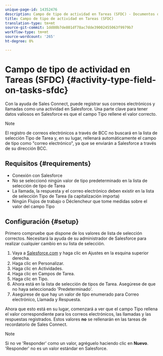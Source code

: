 ```yaml
---
unique-page-id: 14352476
description: Campo de tipo de actividad en Tareas (SFDC) - Documentos de marketing - Documentación del producto
title: Campo de tipo de actividad en Tareas (SFDC)
translation-type: tm+mt
source-git-commit: 1dd80b7de801df78ac7dde39002455063f9979b7
workflow-type: tm+mt
source-wordcount: '265'
ht-degree: 0%

---
```



# Campo de tipo de actividad en Tareas (SFDC) {#activity-type-field-on-tasks-sfdc}

Con la ayuda de Sales Connect, puede registrar sus correos electrónicos y llamadas como una actividad en Salesforce. Una parte clave para tener datos valiosos en Salesforce es que el campo Tipo rellene el valor correcto.

>[!NOTE]
>
>El registro de correos electrónicos a través de BCC no buscará en la lista de selección Tipo de Tarea y, en su lugar, rellenará automáticamente el campo de tipo como &quot;correo electrónico&quot;, ya que se enviarán a Salesforce a través de su dirección BCC.

## Requisitos {#requirements}

* Conexión con Salesforce
* No se seleccionó ningún valor de tipo predeterminado en la lista de selección de tipo de Tarea
* La llamada, la respuesta y el correo electrónico deben existir en la lista de selección Tipo de Tarea (la capitalización importa)
* Ningún Flujos de trabajo o Déclencheur que tome medidas sobre el valor del campo Tipo

## Configuración {#setup}

Primero compruebe que dispone de los valores de lista de selección correctos. Necesitará la ayuda de su administrador de Salesforce para realizar cualquier cambio en su lista de selección.

1. Vaya a [Salesforce.com](https://salesforce.com) y haga clic en Ajustes en la esquina superior derecha.
1. Haga clic en Personalizar.
1. Haga clic en Actividades.
1. Haga clic en Campos de Tarea.
1. Haga clic en Tipo.
1. Ahora está en la lista de selección de tipos de Tarea. Asegúrese de que no haya seleccionado &#39;Predeterminado&#39;.
1. Asegúrese de que hay un valor de tipo enumerado para Correo electrónico, Llamada y Respuesta.

Ahora que esto está en su lugar, comenzará a ver que el campo Tipo rellena el valor correspondiente para los correos electrónicos, las llamadas y las respuestas registrados. Estos valores **no** se rellenarán en las tareas de recordatorio de Sales Connect.

>[!NOTE]
>
>Si no ve &#39;Responder&#39; como un valor, agréguelo haciendo clic en **Nuevo**. &#39;Responder&#39; no es un valor estándar en Salesforce.
